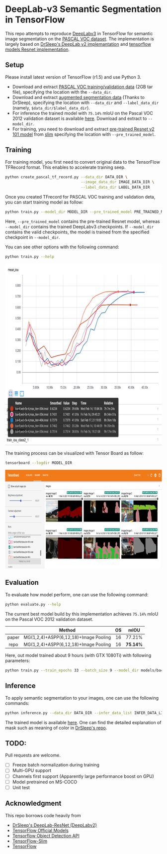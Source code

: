 # DeepLab-v3 Semantic Segmentation in TensorFlow

This repo attempts to reproduce [DeepLabv3](https://arxiv.org/abs/1706.05587) in 
TensorFlow for semantic image segmentation on the
 [PASCAL VOC dataset](http://host.robots.ox.ac.uk/pascal/VOC/).
 The implementation is largely based on
 [DrSleep's DeepLab v2 implemantation](https://github.com/DrSleep/tensorflow-deeplab-resnet) 
 and 
 [tensorflow models Resnet implementation](https://github.com/tensorflow/models/tree/master/official/resnet).
 

## Setup
Please install latest version of TensorFlow (r1.5) and use Python 3.  
- Download and extract 
[PASCAL VOC training/validation data](http://host.robots.ox.ac.uk/pascal/VOC/voc2012/VOCtrainval_11-May-2012.tar) 
(2GB tar file), specifying the location with the `--data_dir`.  
- Download and extract 
[augmented segmentation data](https://www.dropbox.com/s/oeu149j8qtbs1x0/SegmentationClassAug.zip?dl=0) 
(Thanks to DrSleep), specifying the location with `--data_dir` and `--label_data_dir`
(namely, `$data_dir/$label_data_dir`).  
- For inference the trained model with `75.14%` mIoU on the Pascal VOC 2012 validation dataset
 is available 
[here](https://www.dropbox.com/s/zf95g394pe02asp/deeplabv3.tar?dl=0). Download and extract to 
`--model_dir`.
- For training, you need to download and extract 
[pre-trained Resnet v2 101 model](http://download.tensorflow.org/models/resnet_v2_101_2017_04_14.tar.gz)
from [slim](https://github.com/tensorflow/models/tree/master/research/slim)
specifying the location with `--pre_trained_model`.

## Training
For training model, you first need to convert original data to
the TensorFlow TFRecord format. This enables to accelerate training seep. 
```bash
python create_pascal_tf_record.py --data_dir DATA_DIR \
                                  --image_data_dir IMAGE_DATA_DIR \
                                  --label_data_dir LABEL_DATA_DIR 
```
Once you created TFrecord for PASCAL VOC training and validation deta, 
you can start training model as follow:
```bash
python train.py --model_dir MODEL_DIR --pre_trained_model PRE_TRAINED_MODEL
```
Here, `--pre_trained_model` contains the pre-trained Resnet model, whereas 
`--model_dir` contains the trained DeepLabv3 checkpoints. 
If `--model_dir` contains the valid checkpoints, the model is trained from the 
specified checkpoint in `--model_dir`.

You can see other options with the following command:
```bash
python train.py --help
```

<p align="center">
  <img src="images/tensorboard_miou.png" width=892 height=584>
</p>

The training process can be visualized with Tensor Board as follow:
```bash
tensorboard --logdir MODEL_DIR
```

<p align="center">
  <img src="images/tensorboard_images.png" width=892 height=318>

</p>

## Evaluation
To evaluate how model perform, one can use the following command:
```bash
python evaluate.py --help
```
The current best model build by this implementation achieves `75.14%` mIoU on the Pascal VOC 2012 
validation dataset. 

|       |Method                                | OS  | mIOU       |
|:-----:|:------------------------------------:|:---:|:----------:|
| paper | MG(1,2,4)+ASPP(6,12,18)+Image Pooling|16   | 77.21%     | 
| repo  | MG(1,2,4)+ASPP(6,12,18)+Image Pooling|16   | **75.14%** |

Here, out model trained about 9 hours (with GTX 1080Ti) with following parameters:
```bash
python train.py --train_epochs 33 --batch_size 9 --model_dir models/ba=9,wd=5e-4,max_iter=35k --max_iter 35000
```

## Inference
To apply semantic segmentation to your images, one can use the following commands:
```bash
python inference.py --data_dir DATA_DIR --infer_data_list INFER_DATA_LIST --model_dir MODEL_DIR 
```
The trained model is available [here](https://www.dropbox.com/s/zf95g394pe02asp/deeplabv3.tar?dl=0).
One can find the detailed explanation of mask such as meaning of color in 
[DrSleep's repo](https://github.com/DrSleep/tensorflow-deeplab-resnet).

## TODO:
Pull requests are welcome.
- [ ] Freeze batch normalization during training
- [ ] Multi-GPU support
- [ ] Channels first support (Apparently large performance boost on GPU)
- [ ] Model pretrained on MS-COCO
- [ ] Unit test

## Acknowledgment
This repo borrows code heavily from 
- [DrSleep's DeepLab-ResNet (DeepLabv2)](https://github.com/DrSleep/tensorflow-deeplab-resnet)
- [TensorFlow Official Models](https://github.com/tensorflow/models/tree/master/official)
- [Tensorflow Object Detection API](https://github.com/tensorflow/models/tree/master/research/object_detection)
- [TensorFlow-Slim](https://github.com/tensorflow/models/tree/master/research/slim) 
- [TensorFlow](https://github.com/tensorflow/tensorflow)
